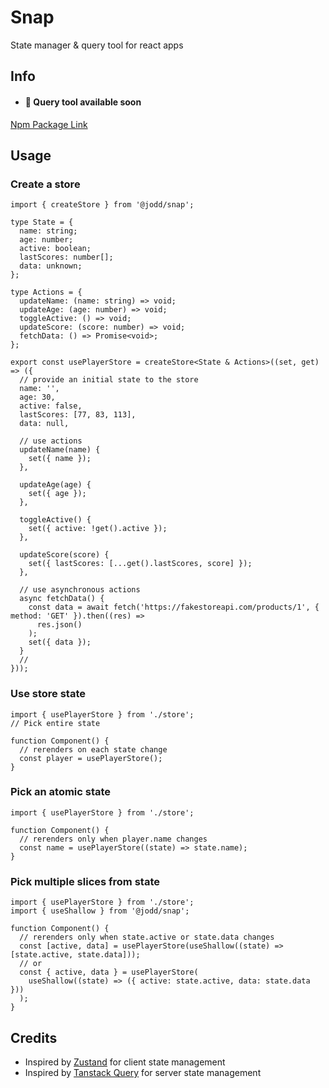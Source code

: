 # Snap

State manager & query tool for react apps

## Info

- #### 🚧 Query tool available soon

[Npm Package Link](https://www.npmjs.com/package/@jodd/snap)

## Usage

### Create a store

```tsx
import { createStore } from '@jodd/snap';

type State = {
  name: string;
  age: number;
  active: boolean;
  lastScores: number[];
  data: unknown;
};

type Actions = {
  updateName: (name: string) => void;
  updateAge: (age: number) => void;
  toggleActive: () => void;
  updateScore: (score: number) => void;
  fetchData: () => Promise<void>;
};

export const usePlayerStore = createStore<State & Actions>((set, get) => ({
  // provide an initial state to the store
  name: '',
  age: 30,
  active: false,
  lastScores: [77, 83, 113],
  data: null,

  // use actions
  updateName(name) {
    set({ name });
  },

  updateAge(age) {
    set({ age });
  },

  toggleActive() {
    set({ active: !get().active });
  },

  updateScore(score) {
    set({ lastScores: [...get().lastScores, score] });
  },

  // use asynchronous actions
  async fetchData() {
    const data = await fetch('https://fakestoreapi.com/products/1', { method: 'GET' }).then((res) =>
      res.json()
    );
    set({ data });
  }
  //
}));
```

### Use store state

```tsx
import { usePlayerStore } from './store';
// Pick entire state

function Component() {
  // rerenders on each state change
  const player = usePlayerStore();
}
```

### Pick an atomic state

```tsx
import { usePlayerStore } from './store';

function Component() {
  // rerenders only when player.name changes
  const name = usePlayerStore((state) => state.name);
}
```

### Pick multiple slices from state

```tsx
import { usePlayerStore } from './store';
import { useShallow } from '@jodd/snap';

function Component() {
  // rerenders only when state.active or state.data changes
  const [active, data] = usePlayerStore(useShallow((state) => [state.active, state.data]));
  // or
  const { active, data } = usePlayerStore(
    useShallow((state) => ({ active: state.active, data: state.data }))
  );
}
```

## Credits

- Inspired by [Zustand](https://github.com/pmndrs/zustand) for client state management
- Inspired by [Tanstack Query](https://github.com/TanStack/query) for server state management
